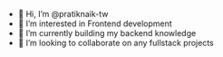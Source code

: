 - 👋 Hi, I’m @pratiknaik-tw
- 👀 I’m interested in Frontend development
- 🌱 I’m currently building my backend knowledge
- 💞️ I’m looking to collaborate on any fullstack projects

<!---
pratiknaik-tw/pratiknaik-tw is a ✨ special ✨ repository because its `README.md` (this file) appears on your GitHub profile.
You can click the Preview link to take a look at your changes.
--->
